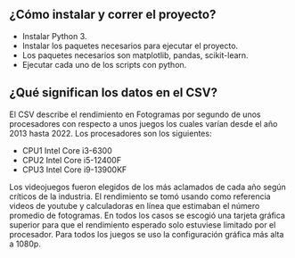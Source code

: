 ## ¿Cómo instalar y correr el proyecto?

- Instalar Python 3.
- Instalar los paquetes necesarios para ejecutar el proyecto.
- Los paquetes necesarios son matplotlib, pandas, scikit-learn.
- Ejecutar cada uno de los scripts con python. 

## ¿Qué significan los datos en el CSV?

El CSV describe el rendimiento en Fotogramas por segundo de unos procesadores con respecto a unos juegos los cuales varían desde el año 2013 hasta 2022. Los procesadores son los siguientes:

- CPU1	Intel Core i3-6300
- CPU2	Intel Core i5-12400F
- CPU3	Intel Core i9-13900KF

Los videojuegos fueron elegidos de los más aclamados de cada año según críticos de la industria. El rendimiento se tomó usando como referencia videos de youtube y  calculadoras en línea que estimaban el número promedio de fotogramas. En todos los casos se escogió una tarjeta gráfica superior para que el rendimiento esperado solo estuviese limitado por el procesador. Para todos los juegos se uso la configuración gráfica más alta a 1080p.
